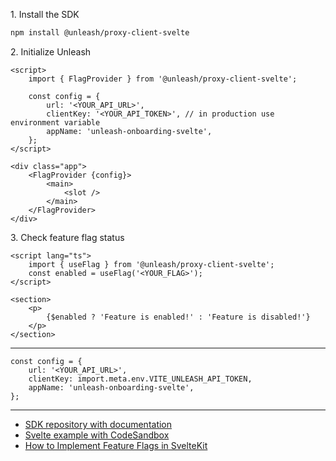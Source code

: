 1\. Install the SDK
```sh
npm install @unleash/proxy-client-svelte
```

2\. Initialize Unleash
```svelte
<script>
	import { FlagProvider } from '@unleash/proxy-client-svelte';

	const config = {
        url: '<YOUR_API_URL>',
        clientKey: '<YOUR_API_TOKEN>', // in production use environment variable
        appName: 'unleash-onboarding-svelte',
	};
</script>

<div class="app">
	<FlagProvider {config}>
		<main>
			<slot />
		</main>
	</FlagProvider>
</div>
```

3\. Check feature flag status
```svelte
<script lang="ts">
	import { useFlag } from '@unleash/proxy-client-svelte';
	const enabled = useFlag('<YOUR_FLAG>');
</script>

<section>
    <p>
        {$enabled ? 'Feature is enabled!' : 'Feature is disabled!'}
    </p>
</section>
```
---
```svelte
const config = {
    url: '<YOUR_API_URL>',
    clientKey: import.meta.env.VITE_UNLEASH_API_TOKEN,
    appName: 'unleash-onboarding-svelte',
};
```

---
- [SDK repository with documentation](https://github.com/Unleash/proxy-client-svelte)
- [Svelte example with CodeSandbox](https://github.com/Unleash/unleash-sdk-examples/tree/main/Svelte)
- [How to Implement Feature Flags in SvelteKit](https://docs.getunleash.io/feature-flag-tutorials/sveltekit)
